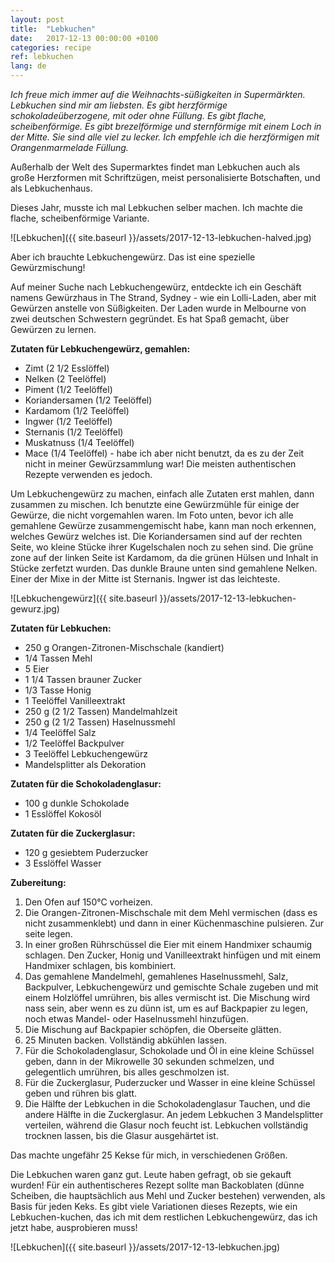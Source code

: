 ```yaml
---
layout: post
title:  "Lebkuchen"
date:   2017-12-13 00:00:00 +0100
categories: recipe
ref: lebkuchen
lang: de
---
```


*Ich freue mich immer auf die Weihnachts-süßigkeiten in Supermärkten. Lebkuchen sind mir am liebsten. Es gibt herzförmige schokoladeüberzogene, mit oder ohne Füllung. Es gibt flache, scheibenförmige. Es gibt brezelförmige und sternförmige mit einem Loch in der Mitte. Sie sind alle viel zu lecker. Ich empfehle ich die herzförmigen mit Orangenmarmelade Füllung.*

Außerhalb der Welt des Supermarktes findet man Lebkuchen auch als große Herzformen mit Schriftzügen, meist personalisierte Botschaften, und als Lebkuchenhaus.

Dieses Jahr, musste ich mal Lebkuchen selber machen. Ich machte die flache, scheibenförmige Variante.

![Lebkuchen]({{ site.baseurl }}/assets/2017-12-13-lebkuchen-halved.jpg)

Aber ich brauchte Lebkuchengewürz. Das ist eine spezielle Gewürzmischung!

Auf meiner Suche nach Lebkuchengewürz, entdeckte ich ein Geschäft namens Gewürzhaus in The Strand, Sydney - wie ein Lolli-Laden, aber mit Gewürzen anstelle von Süßigkeiten. Der Laden wurde in Melbourne von zwei deutschen Schwestern gegründet. Es hat Spaß gemacht, über Gewürzen zu lernen.

**Zutaten für Lebkuchengewürz, gemahlen:**
* Zimt (2 1/2 Esslöffel)
* Nelken (2 Teelöffel)
* Piment (1/2 Teelöffel)
* Koriandersamen (1/2 Teelöffel)
* Kardamom (1/2 Teelöffel)
* Ingwer (1/2 Teelöffel)
* Sternanis (1/2 Teelöffel)
* Muskatnuss (1/4 Teelöffel)
* Mace (1/4 Teelöffel) - habe ich aber nicht benutzt, da es zu der Zeit nicht in meiner Gewürzsammlung war! Die meisten authentischen Rezepte verwenden es jedoch.

Um Lebkuchengewürz zu machen, einfach alle Zutaten erst mahlen, dann zusammen zu mischen. Ich benutzte eine Gewürzmühle für einige der Gewürze, die nicht vorgemahlen waren. Im Foto unten, bevor ich alle gemahlene Gewürze zusammengemischt habe, kann man noch erkennen, welches Gewürz welches ist. Die Koriandersamen sind auf der rechten Seite, wo kleine Stücke ihrer Kugelschalen noch zu sehen sind. Die grüne zone auf der linken Seite ist Kardamom, da die grünen Hülsen und Inhalt in Stücke zerfetzt wurden. Das dunkle Braune unten sind gemahlene Nelken. Einer der Mixe in der Mitte ist Sternanis. Ingwer ist das leichteste.

![Lebkuchengewürz]({{ site.baseurl }}/assets/2017-12-13-lebkuchen-gewurz.jpg)

**Zutaten für Lebkuchen:**

* 250 g Orangen-Zitronen-Mischschale (kandiert)
* 1/4 Tassen Mehl
* 5 Eier
* 1 1/4 Tassen brauner Zucker
* 1/3 Tasse Honig
* 1 Teelöffel Vanilleextrakt
* 250 g (2 1/2 Tassen) Mandelmahlzeit
* 250 g (2 1/2 Tassen) Haselnussmehl
* 1/4 Teelöffel Salz
* 1/2 Teelöffel Backpulver
* 3 Teelöffel Lebkuchengewürz
* Mandelsplitter als Dekoration

**Zutaten für die Schokoladenglasur:**
* 100 g dunkle Schokolade
* 1 Esslöffel Kokosöl

**Zutaten für die Zuckerglasur:**
* 120 g gesiebtem Puderzucker
* 3 Esslöffel Wasser

**Zubereitung:**

1. Den Ofen auf 150°C vorheizen.
2. Die Orangen-Zitronen-Mischschale mit dem Mehl vermischen (dass es nicht zusammenklebt) und dann in einer Küchenmaschine pulsieren. Zur seite legen.
3. In einer großen Rührschüssel die Eier mit einem Handmixer schaumig schlagen. Den Zucker, Honig und Vanilleextrakt hinfügen und mit einem Handmixer schlagen, bis kombiniert.
4. Das gemahlene Mandelmehl, gemahlenes Haselnussmehl, Salz, Backpulver, Lebkuchengewürz und gemischte Schale zugeben und mit einem Holzlöffel umrühren, bis alles vermischt ist. Die Mischung wird nass sein, aber wenn es zu dünn ist, um es auf Backpapier zu legen, noch etwas Mandel- oder Haselnussmehl hinzufügen.
5. Die Mischung auf Backpapier schöpfen, die Oberseite glätten.
6. 25 Minuten backen. Vollständig abkühlen lassen.
7. Für die Schokoladenglasur, Schokolade und Öl in eine kleine Schüssel geben, dann in der Mikrowelle 30 sekunden schmelzen, und gelegentlich umrühren, bis alles geschmolzen ist.
8. Für die Zuckerglasur, Puderzucker und Wasser in eine kleine Schüssel geben und rühren bis glatt.
9. Die Hälfte der Lebkuchen in die Schokoladenglasur Tauchen, und die andere Hälfte in die Zuckerglasur. An jedem Lebkuchen 3 Mandelsplitter verteilen, während die Glasur noch feucht ist. Lebkuchen vollständig trocknen lassen, bis die Glasur ausgehärtet ist.

Das machte ungefähr 25 Kekse für mich, in verschiedenen Größen.

Die Lebkuchen waren ganz gut. Leute haben gefragt, ob sie gekauft wurden! Für ein authentischeres Rezept sollte man Backoblaten (dünne Scheiben, die hauptsächlich aus Mehl und Zucker bestehen) verwenden, als Basis für jeden Keks. Es gibt viele Variationen dieses Rezepts, wie ein Lebkuchen-kuchen, das ich mit dem restlichen Lebkuchengewürz, das ich jetzt habe, ausprobieren muss!

![Lebkuchen]({{ site.baseurl }}/assets/2017-12-13-lebkuchen.jpg)
